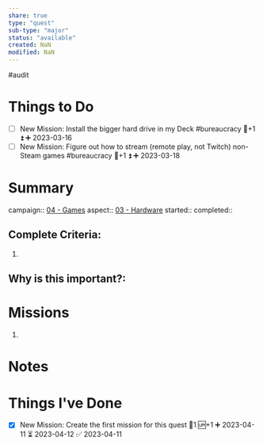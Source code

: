 ```yaml
---
share: true
type: "quest"
sub-type: "major"
status: "available"
created: NaN 
modified: NaN
---
```

 
 #audit 
# Things to Do
- [ ] New Mission: Install the bigger hard drive in my Deck #bureaucracy 🥄+1 ⏫ ➕ 2023-03-16 
- [ ] New Mission: Figure out how to stream (remote play, not Twitch) non-Steam games #bureaucracy 🥄+1 ⏫ ➕ 2023-03-18

# Summary
campaign:: [04 - Games](04%20-%20Games.md)
aspect:: [03 - Hardware](03%20-%20Hardware.md)
started:: 
completed::
## Complete Criteria:
1. 

## Why is this important?:

# Missions
1.

# Notes

# Things I've Done
- [x] New Mission: Create the first mission for this quest 🥄1 🆙+1 ➕ 2023-04-11 ⏳ 2023-04-12 ✅ 2023-04-11